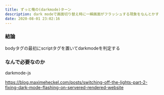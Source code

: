 ```yaml
---
title: ずっと俺の(darkmode)ターン
description: dark modeで画面切り替え時に一瞬画面がフラッシュする現象をなんとかする
date: 2020-08-01 23:02:16
---
```

### 結論
bodyタグの最初にscriptタグを置いてdarkmodeを判定する

### なんで必要なのか
darkmode-js

https://blog.maximeheckel.com/posts/switching-off-the-lights-part-2-fixing-dark-mode-flashing-on-servered-rendered-website